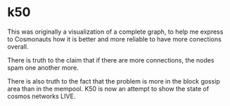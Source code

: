 # k50

This was originally a visualization of a complete graph, to help me express to Cosmonauts how it is better and more reliable to have more conections overall.

There is truth to the claim that if there are more connections, the nodes spam one another more.

There is also truth to the fact that the problem is more in the block gossip area than in the mempool.  K50 is now an attempt to show the state of cosmos networks LIVE.

